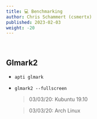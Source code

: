 ```yaml
---
title: 💻 Benchmarking
author: Chris Schammert (csmertx)
published: 2023-02-03
weight: -20
---
```


<br />

## Glmark2

- ```apti glmark```

- ```glmark2 --fullscreen```
    
    > 03/03/20: Kubuntu 19.10
    
    > 03/03/20: Arch Linux
